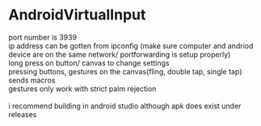 # AndroidVirtualInput
port number is 3939<br/>
ip address can be gotten from ipconfig (make sure computer and andriod device are on the same network/ portforwarding is setup properly)<br/>
long press on button/ canvas to change settings<br/>
pressing buttons, gestures on the canvas(fling, double tap, single tap) sends macros<br/>
gestures only work with strict palm rejection<br/>
<br/>
i recommend building in android studio although apk does exist under releases
